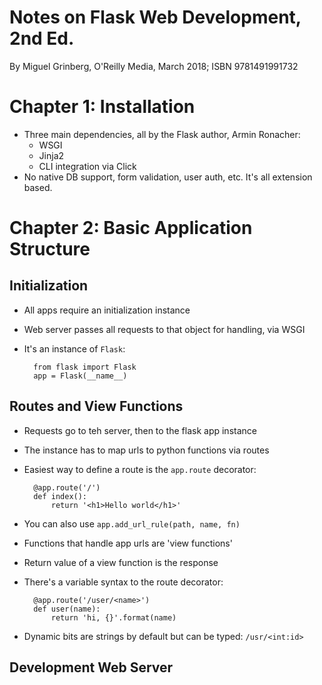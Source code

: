 # Notes on Flask Web Development, 2nd Ed.

By Miguel Grinberg, O'Reilly Media, March 2018; ISBN 9781491991732

# Chapter 1: Installation

* Three main dependencies, all by the Flask author, Armin Ronacher:
    * WSGI
    * Jinja2
    * CLI integration via Click
* No native DB support, form validation, user auth, etc. It's all extension based.

# Chapter 2: Basic Application Structure

## Initialization

* All apps require an initialization instance
* Web server passes all requests to that object for handling, via WSGI
* It's an instance of `Flask`:

        from flask import Flask
        app = Flask(__name__)

## Routes and View Functions

* Requests go to teh server, then to the flask app instance
* The instance has to map urls to python functions via routes
* Easiest way to define a route is the `app.route` decorator:

        @app.route('/')
        def index():
            return '<h1>Hello world</h1>'

* You can also use `app.add_url_rule(path, name, fn)`
* Functions that handle app urls are 'view functions'
* Return value of a view function is the response
* There's a variable syntax to the route decorator:

        @app.route('/user/<name>')
        def user(name):
            return 'hi, {}'.format(name)

* Dynamic bits are strings by default but can be typed: `/usr/<int:id>`

## Development Web Server

